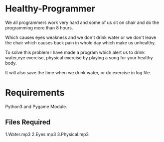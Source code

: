 # Healthy-Programmer

We all programmers work very hard and some of us sit on chair and do the programming more than 8 hours.

Which causes eyes weakness and we don't drink water or we don't leave the chair which causes back pain in whole day which make us unhealthy.

To solve this problem I have made a program which alert us to drink water,eye exercise, physical exercise by playing a song for your healthy body.

It will also save the time when we drink water, or do exercise in log file.

# Requirements

Python3 and Pygame Module.

## Files Required
1.Water.mp3
2.Eyes.mp3
3.Physical.mp3

